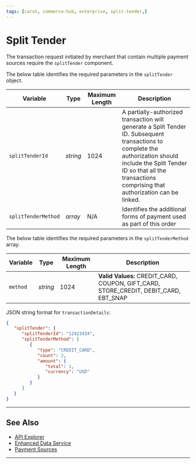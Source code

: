 ```yaml
---
tags: [carat, commerce-hub, enterprise, split-tender,]
---
```


# Split Tender

The transaction request initiated by merchant that contain multiple payment sources require the `splitTender` component.

<!--
type: tab
title: splitTender
-->

The below table identifies the required parameters in the `splitTender` object.

| Variable | Type| Maximum Length | Description|
|---------|-----------|----------------|---------|
| `splitTenderId` | *string* | 1024 | A partially-authorized transaction will generate a Split Tender ID. Subsequent transactions to complete the authorization should include the Split Tender ID so that all the transactions comprising that authorization can be linked. |
| `splitTenderMethod` | *array* | N/A | Identifies the additional forms of payment used as part of this order |

<!--
type: tab
title: splitTenderMethod
-->

The below table identifies the required parameters in the `splitTenderMethod` array.

| Variable | Type| Maximum Length | Description|
|---------|-----------|----------------|---------|
| `method` | *string* | 1024 | **Valid Values:** CREDIT_CARD, COUPON, GIFT_CARD, STORE_CREDIT, DEBIT_CARD, EBT_SNAP |

<!--
type: tab
title: JSON Example
-->

JSON string format for `transactionDetails`:

```json
{
   "splitTender": {
      "splitTenderId": "12423434",
      "splitTenderMethod": [
         {
            "type": "CREDIT_CARD",
            "count": 2,
            "amount": {
               "total": 1,
               "currency": "USD"
            }
         }
      ]
   }
}
```

<!--type: tab-end -->

---

## See Also

- [API Explorer](../api/?type=post&path=/payments/v1/charges)
- [Enhanced Data Service](?path=docs/Resources/API-Documents/Payments_VAS/Enhanced-Data-Service.md)
- [Payment Sources](?path=docs/Resources/Guides/Payment-Sources/Source-Type.md)

---
